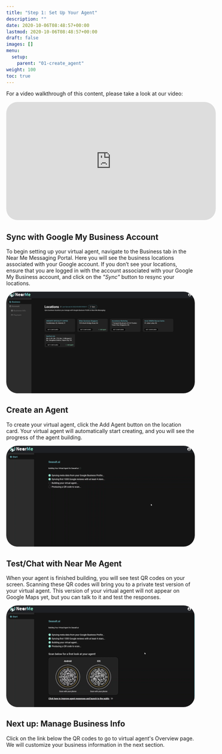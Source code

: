 ```yaml
---
title: "Step 1: Set Up Your Agent"
description: ""
date: 2020-10-06T08:48:57+00:00
lastmod: 2020-10-06T08:48:57+00:00
draft: false
images: []
menu:
  setup:
    parent: "01-create_agent"
weight: 100
toc: true
---
```



For a video walkthrough of this content, please take a look at our video:

   <iframe width="560" height="315" src="https://www.youtube.com/embed/fgf2nt4FkfE" title="YouTube video player" frameborder="0" allow="accelerometer; autoplay; clipboard-write; encrypted-media; gyroscope; picture-in-picture" allowfullscreen style="border-radius: 30px;"></iframe>

Sync with Google My Business Account
-------------------------------------

To begin setting up your virtual agent, navigate to the Business tab in the Near Me Messaging Portal. Here you will see the business locations associated with your Google account. If you don’t see your locations, ensure that you are logged in with the account associated with your Google My Business account, and click on the *"Sync"* button to resync your locations.

<a href="images/locations.png"><img src="images/locations.png" alt="Locations" style="max-width:100%; border-radius: 30px;"></a>


Create an Agent
---------------

To create your virtual agent, click the Add Agent button on the location card. Your virtual agent will automatically start creating, and you will see the progress of the agent building.

<a href="images/building.png"><img src="images/building.png" alt="Building" style="max-width:100%; border-radius: 30px;"></a>


Test/Chat with Near Me Agent
----------------------------

When your agent is finished building, you will see test QR codes on your screen. Scanning these QR codes will bring you to a private test version of your virtual agent. This version of your virtual agent will not appear on Google Maps yet, but you can talk to it and test the responses.

<a href="images/built.png"><img src="images/built.png" alt="Built" style="max-width:100%; border-radius: 30px;"></a>

Next up: Manage Business Info
-----------------------------
Click on the link below the QR codes to go to virtual agent's Overview page. We will customize your business information in the next section.